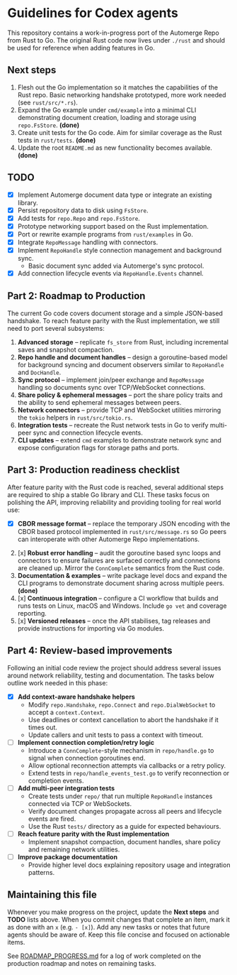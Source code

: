 # Guidelines for Codex agents

This repository contains a work-in-progress port of the Automerge Repo from Rust to Go. The original Rust code now lives under `./rust` and should be used for reference when adding features in Go.

## Next steps

1. Flesh out the Go implementation so it matches the capabilities of the Rust repo. Basic networking handshake prototyped, more work needed (see `rust/src/*.rs`).
2. Expand the Go example under `cmd/example` into a minimal CLI demonstrating document creation, loading and storage using `repo.FsStore`. **(done)**
3. Create unit tests for the Go code. Aim for similar coverage as the Rust tests in `rust/tests`. **(done)**
4. Update the root `README.md` as new functionality becomes available. **(done)**

## TODO

- [x] Implement Automerge document data type or integrate an existing library.
- [x] Persist repository data to disk using `FsStore`.
- [x] Add tests for `repo.Repo` and `repo.FsStore`.
- [x] Prototype networking support based on the Rust implementation.
- [x] Port or rewrite example programs from `rust/examples` in Go.
- [x] Integrate `RepoMessage` handling with connectors.
- [x] Implement `RepoHandle` style connection management and background sync.
  - Basic document sync added via Automerge's sync protocol.
- [x] Add connection lifecycle events via `RepoHandle.Events` channel.

## Part 2: Roadmap to Production

The current Go code covers document storage and a simple JSON-based handshake.
To reach feature parity with the Rust implementation, we still need to port
several subsystems:

1. **Advanced storage** – replicate `fs_store` from Rust, including incremental
   saves and snapshot compaction.
2. **Repo handle and document handles** – design a goroutine-based model for
   background syncing and document observers similar to `RepoHandle` and
   `DocHandle`.
3. **Sync protocol** – implement join/peer exchange and `RepoMessage` handling
   so documents sync over TCP/WebSocket connections.
4. **Share policy & ephemeral messages** – port the share policy traits and the
   ability to send ephemeral messages between peers.
5. **Network connectors** – provide TCP and WebSocket utilities mirroring the
   `tokio` helpers in `rust/src/tokio.rs`.
6. **Integration tests** – recreate the Rust network tests in Go to verify
   multi-peer sync and connection lifecycle events.
7. **CLI updates** – extend `cmd` examples to demonstrate network sync and
   expose configuration flags for storage paths and ports.

## Part 3: Production readiness checklist

After feature parity with the Rust code is reached, several additional steps are
required to ship a stable Go library and CLI. These tasks focus on polishing the
API, improving reliability and providing tooling for real world use:

- [x] **CBOR message format** – replace the temporary JSON encoding with the
  CBOR based protocol implemented in `rust/src/message.rs` so Go peers can
  interoperate with other Automerge Repo implementations.
2. [x] **Robust error handling** – audit the goroutine based sync loops and
   connectors to ensure failures are surfaced correctly and connections are
   cleaned up. Mirror the `ConnComplete` semantics from the Rust code.
3. **Documentation & examples** – write package level docs and expand the CLI
   programs to demonstrate document sharing across multiple peers. **(done)**
4. [x] **Continuous integration** – configure a CI workflow that builds and runs
   tests on Linux, macOS and Windows. Include `go vet` and coverage reporting.
5. [x] **Versioned releases** – once the API stabilises, tag releases and provide
   instructions for importing via Go modules.

## Part 4: Review-based improvements

Following an initial code review the project should address several issues
around network reliability, testing and documentation. The tasks below outline
work needed in this phase:

- [x] **Add context-aware handshake helpers**
  - Modify `repo.Handshake`, `repo.Connect` and `repo.DialWebSocket` to accept
    a `context.Context`.
  - Use deadlines or context cancellation to abort the handshake if it times
    out.
  - Update callers and unit tests to pass a context with timeout.
- [ ] **Implement connection completion/retry logic**
  - Introduce a `ConnComplete`-style mechanism in `repo/handle.go` to signal
    when connection goroutines end.
  - Allow optional reconnection attempts via callbacks or a retry policy.
  - Extend tests in `repo/handle_events_test.go` to verify reconnection or
    completion events.
- [ ] **Add multi-peer integration tests**
  - Create tests under `repo/` that run multiple `RepoHandle` instances
    connected via TCP or WebSockets.
  - Verify document changes propagate across all peers and lifecycle events are
    fired.
  - Use the Rust `tests/` directory as a guide for expected behaviours.
- [ ] **Reach feature parity with the Rust implementation**
  - Implement snapshot compaction, document handles, share policy and remaining
    network utilities.
- [ ] **Improve package documentation**
  - Provide higher level docs explaining repository usage and integration
    patterns.

## Maintaining this file

Whenever you make progress on the project, update the **Next steps** and **TODO** lists above. When you commit changes that complete an item, mark it as done with an `x` (e.g. `- [x]`). Add any new tasks or notes that future agents should be aware of. Keep this file concise and focused on actionable items.

See [ROADMAP_PROGRESS.md](ROADMAP_PROGRESS.md) for a log of work completed on
the production roadmap and notes on remaining tasks.
